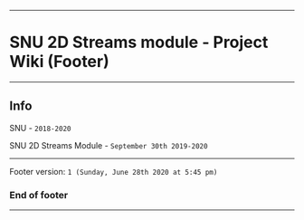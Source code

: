 
***

# SNU 2D Streams module - Project Wiki (Footer)

***

## Info

SNU - `2018-2020`

SNU 2D Streams Module - `September 30th 2019-2020`

***

Footer version: `1 (Sunday, June 28th 2020 at 5:45 pm)`

### End of footer

***
